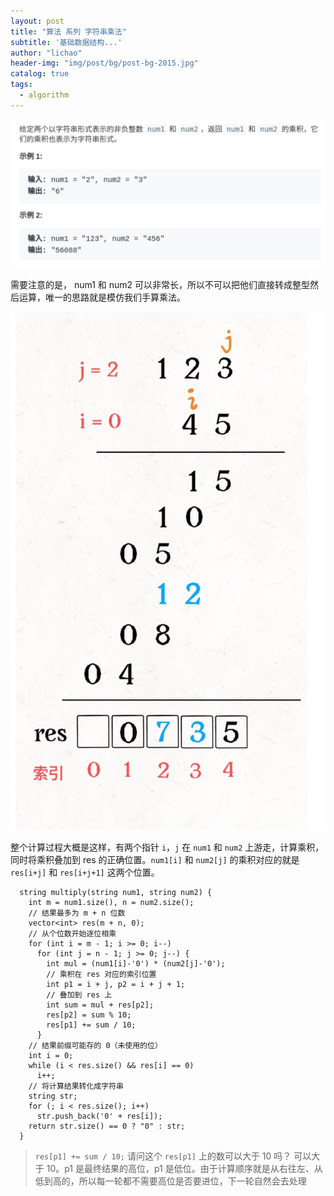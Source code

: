 ```yaml
---
layout: post
title: "算法 系列 字符串乘法"
subtitle: '基础数据结构...'
author: "lichao"
header-img: "img/post/bg/post-bg-2015.jpg"
catalog: true
tags:
  - algorithm
---
```


![algorithm](/img/algorithm/31.png)

需要注意的是， num1 和 num2 可以⾮常⻓，所以不可以把他们直接转成整型然后运算，唯⼀的思路就是模仿我们⼿算乘法。

![algorithm](/img/algorithm/32.png)

整个计算过程⼤概是这样，有两个指针 ```i```，```j``` 在 ```num1``` 和 ```num2``` 上游⾛，计算乘积，同时将乘积叠加到 res 的正确位置。```num1[i]``` 和 ```num2[j]``` 的乘积对应的就是 ```res[i+j]``` 和 ```res[i+j+1]``` 这两个位置。

```
  string multiply(string num1, string num2) {
    int m = num1.size(), n = num2.size();
    // 结果最多为 m + n 位数
    vector<int> res(m + n, 0);
    // 从个位数开始逐位相乘
    for (int i = m - 1; i >= 0; i--)
      for (int j = n - 1; j >= 0; j--) {
        int mul = (num1[i]-'0') * (num2[j]-'0');
        // 乘积在 res 对应的索引位置
        int p1 = i + j, p2 = i + j + 1;
        // 叠加到 res 上
        int sum = mul + res[p2];
        res[p2] = sum % 10;
        res[p1] += sum / 10;
      }
    // 结果前缀可能存的 0（未使⽤的位）
    int i = 0;
    while (i < res.size() && res[i] == 0)
      i++;
    // 将计算结果转化成字符串
    string str;
    for (; i < res.size(); i++)
      str.push_back('0' + res[i]);
    return str.size() == 0 ? "0" : str;
  }
```


> ```res[p1] += sum / 10;``` 请问这个 ```res[p1]``` 上的数可以大于 10 吗？
可以大于 10。p1 是最终结果的高位，p1 是低位。由于计算顺序就是从右往左、从低到高的，所以每一轮都不需要高位是否要进位，下一轮自然会去处理